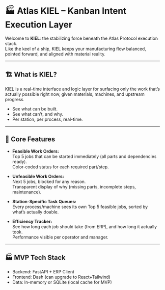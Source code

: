 # 🏭 Atlas KIEL – Kanban Intent Execution Layer

Welcome to **KIEL**: the stabilizing force beneath the Atlas Protocol execution stack.  
Like the keel of a ship, KIEL keeps your manufacturing flow balanced, pointed forward, and aligned with material reality.

---

## 🏗️ What is KIEL?

KIEL is a real-time interface and logic layer for surfacing only the work that’s actually possible right now, given materials, machines, and upstream progress.

- See what can be built.
- See what can’t, and why.
- Per station, per process, real-time.

---

## 🧰 Core Features

- **Feasible Work Orders:**  
  Top 5 jobs that can be started immediately (all parts and dependencies ready).  
  Color-coded status for each required part/step.

- **Unfeasible Work Orders:**  
  Next 5 jobs, blocked for any reason.  
  Transparent display of why (missing parts, incomplete steps, maintenance).

- **Station-Specific Task Queues:**  
  Every process/machine sees its own Top 5 feasible jobs, sorted by what’s actually doable.

- **Efficiency Tracker:**  
  See how long each job should take (from ERP), and how long it actually took.  
  Performance visible per operator and manager.

---

## 🏭 MVP Tech Stack

- Backend: FastAPI + ERP Client
- Frontend: Dash (can upgrade to React+Tailwind)
- Data: In-memory or SQLite (local cache for MVP)
